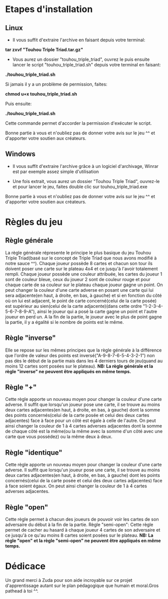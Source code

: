 # Etapes d'installation

## Linux

* Il vous suffit d'extraire l'archive en faisant depuis votre terminal:

**tar zxvf "Touhou Triple Triad.tar.gz"**

* Vous aurez un dossier "touhou_triple_triad", ouvrez le puis ensuite lancer le script "touhou_triple_triad.sh" depuis votre terminal en faisant:

**./touhou_triple_triad.sh**

Si jamais il y a un problème de permission, faites:

**chmod u+x touhou_triple_triad.sh**

Puis ensuite:

**./touhou_triple_triad.sh**

Cette commande permet d'accorder la permission d'exécuter le script.

Bonne partie à vous et n'oubliez pas de donner votre avis sur le jeu ^^ et d'apporter votre soutien aux créateurs.

## Windows

* Il vous suffit d'extraire l'archive grâce à un logiciel d'archivage, Winrar est par exemple assez simple d'utilisation

* Une fois extrait, vous aurez un dossier "Touhou Triple Triad", ouvrez-le et pour lancer le jeu, faites double clic sur touhou_triple_triad.exe 

Bonne partie à vous et n'oubliez pas de donner votre avis sur le jeu ^^ et d'apporter votre soutien aux créateurs.

# Règles du jeu

## Règle générale

La règle générale répresente le principe le plus basique du jeu Touhou Triple Triad(basé sur le concept de Triple Triad que nous avons modifié à notre sauce ^^).
Chaque joueur possède 8 cartes et chacun son tour ils doivent poser une carte sur le plateau 4x4 et ce jusqu'à l'avoir totalement rempli.
Chaque joueur possède une couleur attribuée, les cartes du joueur 1 sont de couleur bleue, ceux du joueur 2 sont de couleur rouge et pour chaque carte de sa couleur sur le plateau chaque joueur gagne un point.
On peut changer la couleur d'une carte adverse en posant une carte qui lui sera adjacente(en haut, à droite, en bas, à gauche) et si en fonction du côté où on lui est adjacent, le point de carte concerné(celui de la carte posée) est supérieur au sien(celui de la carte adjacente)(dans cette ordre "1-2-3-4-5-6-7-8-9-A"), ainsi le joueur qui a posé la carte gagne un point et l'autre joueur en perd un.
A la fin de la partie, le joueur avec le plus de point gagne la partie, il y a égalité si le nombre de points est le même.

## Règle "inverse"

Elle se repose sur les mêmes principes que la règle générale à la différence que l'ordre de valeur des points est inversé("A-9-8-7-6-5-4-3-2-1") non pas dès le début de la partie mais dans les 4 derniers tours de jeu(quand au moins 12 cartes sont posées sur le plateau).
**NB: La règle générale et la règle "inverse" ne peuvent être appliqués en même temps.**

## Règle "+"

Cette règle apporte un nouveau moyen pour changer la couleur d'une carte adverse.
Il suffit que lorsqu'un joueur pose une carte, il se trouve au moins deux cartes adjacentes(en haut, à droite, en bas, à gauche) dont la somme des points concernés(celui de la carte posée et celui des deux cartes adjacentes) face à face pour un côté est égale à celle de l'autre.
On peut ainsi changer la couleur de 1 à 4 cartes adverses adjacentes dont la somme de chaque côté est la même(ou la même avec la somme d'un côté avec une carte que vous possédez) ou la même deux à deux.

## Règle "identique" 

Cette règle apporte un nouveau moyen pour changer la couleur d'une carte adverse.
Il suffit que lorsqu'un joueur pose une carte, il se trouve au moins deux cartes adjacentes(en haut, à droite, en bas, à gauche) dont les points concernés(celui de la carte posée et celui des deux cartes adjacentes) face à face soient égaux.
On peut ainsi changer la couleur de 1 à 4 cartes adverses adjacentes.

## Règle "open"

Cette règle permet à chacun des joueurs de pouvoir voir les cartes de son adversaire du début à la fin de la partie.
Règle "semi-open": 
Cette règle permet de cacher au hasard à chaque joueur 4 cartes de son adversaire et ce jusqu'à ce qu'au moins 8 cartes soient posées sur le plateau.
**NB: La règle "open" et la règle "semi-open" ne peuvent être appliqués en même temps.**

# Dédicace

Un grand merci à Zuda pour son aide incroyable sur ce projet d'apprentissage autant sur le plan pédagogique que humain et moral.Gros pathead à toi ^^.